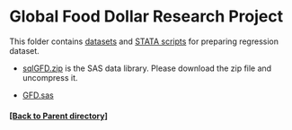 # Global Food Dollar Research Project 

This folder contains [datasets](https://github.com/FEDSCornell/GlobalFoodDollar/raw/master/Analysis/DataPreparation/DataPreparation.zip) and [STATA scripts](DataPreparation.do) for preparing regression dataset. 

- [sqlGFD.zip](sqlGFD.zip) is the SAS data library. Please download the zip file and uncompress it. 

- [GFD.sas](GFD.sas)

#### [[Back to Parent directory]](https://fedscornell.github.io/GlobalFoodDollar/)